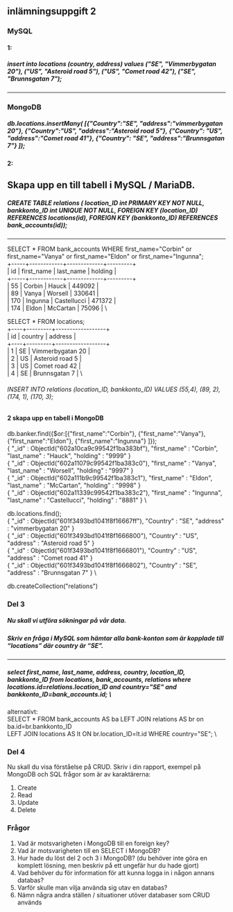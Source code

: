 ## inlämningsuppgift 2

### MySQL 
#### 1:
##### insert into locations (country, address) values ("SE", "Vimmerbygatan 20"), ("US", "Asteroid road 5"), ("US", "Comet road 42"), ("SE", "Brunnsgatan 7");
---
### MongoDB
##### db.locations.insertMany(      [{"Country":"SE", "address":"vimmerbygatan 20"}, {"Country":"US", "address":"Asteroid road 5"}, {"Country": "US", "address":"Comet road 41"},         {"Country": "SE", "address":"Brunnsgatan 7"} ]);
#### 2: 
Skapa upp en till tabell i MySQL / MariaDB.
---
##### CREATE TABLE relations ( location_ID int PRIMARY KEY NOT NULL, bankkonto_ID int UNIQUE NOT NULL, FOREIGN KEY (location_ID) REFERENCES locations(id), FOREIGN KEY (bankkonto_ID) REFERENCES bank_accounts(id));
---

SELECT  * FROM bank_accounts WHERE first_name="Corbin" or first_name="Vanya" or first_name="Eldon" or first_name="Ingunna"; \
+-----+------------+-------------+---------+ \
| id  | first_name | last_name   | holding | \
+-----+------------+-------------+---------+ \
|  55 | Corbin     | Hauck       |  449092 | \
|  89 | Vanya      | Worsell     |  330641 | \
| 170 | Ingunna    | Castellucci |  471372 | \
| 174 | Eldon      | McCartan    |   75096 | \

SELECT * FROM locations; \
+----+---------+------------------+ \
| id | country | address          | \
+----+---------+------------------+ \
|  1 | SE      | Vimmerbygatan 20 | \
|  2 | US      | Asteroid road 5  | \
|  3 | US      | Comet road 42    | \
|  4 | SE      | Brunnsgatan 7    | \

###### INSERT INTO relations (location_ID, bankkonto_ID) VALUES (55,4), (89, 2), (174, 1),  (170, 3);

#### 2 skapa upp en tabell i MongoDB
db.banker.find({$or:[{"first_name":"Corbin"}, {"first_name":"Vanya"},{"first_name":"Eldon"}, {"first_name":"Ingunna"} ]});  \
{ "_id" : ObjectId("602a10ca9c99542f1ba383bf"), "first_name" : "Corbin", "last_name" : "Hauck", "holding" : "9999" } \
{ "_id" : ObjectId("602a11079c99542f1ba383c0"), "first_name" : "Vanya", "last_name" : "Worsell", "holding" : "9997" } \
{ "_id" : ObjectId("602a111b9c99542f1ba383c1"), "first_name" : "Eldon", "last_name" : "McCartan", "holding" : "9998" } \
{ "_id" : ObjectId("602a11339c99542f1ba383c2"), "first_name" : "Ingunna", "last_name" : "Castellucci", "holding" : "8881" } \

db.locations.find(); \
{ "_id" : ObjectId("601f3493bd1041f8f16667ff"), "Country" : "SE", "address" : "vimmerbygatan 20" } \
{ "_id" : ObjectId("601f3493bd1041f8f1666800"), "Country" : "US", "address" : "Asteroid road 5" } \
{ "_id" : ObjectId("601f3493bd1041f8f1666801"), "Country" : "US", "address" : "Comet road 41" } \
{ "_id" : ObjectId("601f3493bd1041f8f1666802"), "Country" : "SE", "address" : "Brunnsgatan 7" } \


db.createCollection("relations")



### Del 3
##### Nu skall vi utföra sökningar på vår data.
##### Skriv en fråga i MySQL som hämtar alla bank-konton som är kopplade till “locations” där country är “SE”.
---
##### select first_name, last_name, address, country, location_ID, bankkonto_ID from locations, bank_accounts, relations where locations.id=relations.location_ID and country="SE" and bankkonto_ID=bank_accounts.id; \

alternativt: \
SELECT * FROM bank_accounts AS ba LEFT JOIN relations AS br on ba.id=br.bankkonto_ID \
LEFT JOIN locations AS lt ON br.location_ID=lt.id WHERE country="SE"; \


### Del 4
Nu skall du visa förståelse på CRUD.
Skriv i din rapport, exempel på MongoDB och SQL frågor som är av karaktärerna:
1. Create
2. Read
3. Update
4. Delete

### Frågor
1. Vad är motsvarigheten i MongoDB till en foreign key?
2. Vad är motsvarigheten till en SELECT i MongoDB?
3. Hur hade du löst del 2 och 3 i MongoDB? (du behöver inte göra en komplett lösning,
men beskriv på ett ungefär hur du hade gjort)
4. Vad behöver du för information för att kunna logga in i någon annans databas?
5. Varför skulle man vilja använda sig utav en databas?
6. Nämn några andra ställen / situationer utöver databaser som CRUD används
